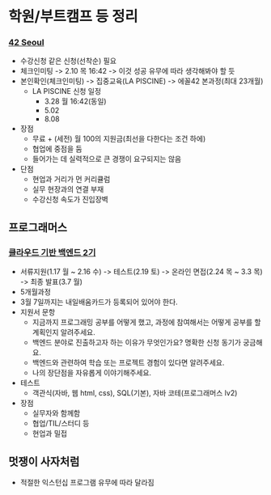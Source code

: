 # 학원/부트캠프 등 정리

### [42 Seoul](https://42seoul.kr/seoul42/main/view)

- 수강신청 같은 신청(선착순) 필요
- 체크인미팅 -> 2.10 목 16:42 -> 이것 성공 유무에 따라 생각해봐야 할 듯
- 본인확인(체크인미팅) -> 집중교육(LA PISCINE) -> 에꼴42 본과정(최대 23개월)
  - LA PISCINE 신청 일정
    - 3.28 월 16:42(동일)
    - 5.02
    - 8.08
- 장점
  - 무료 + (세전) 월 100의 지원금(최선을 다한다는 조건 하에)
  - 협업에 중점을 둠
  - 들어가는 데 실력적으로 큰 경쟁이 요구되지는 않음
- 단점
  - 현업과 거리가 먼 커리큘럼
  - 실무 현장과의 연결 부재
  - 수강신청 속도가 진입장벽



## 프로그래머스

### [클라우드 기반 백엔드 2기](https://programmers.co.kr/learn/courses/13478)

- 서류지원(1.17 월 ~ 2.16 수) -> 테스트(2.19 토) -> 온라인 면접(2.24 목 ~ 3.3 목) -> 최종 발표(3.7 월)
- 5개월과정
- 3월 7일까지는 내일배움카드가 등록되어 있어야 한다.
- 지원서 문항
  - 지금까지 프로그래밍 공부를 어떻게 했고, 과정에 참여해서는 어떻게 공부를 할 계획인지 알려주세요.
  - 백엔드 분야로 진출하고자 하는 이유가 무엇인가요? 명확한 신청 동기가 궁금해요.
  - 백엔드와 관련하여 학습 또는 프로젝트 경험이 있다면 알려주세요.
  - 나의 장단점을 자유롭게 이야기해주세요.
- 테스트
  - 객관식(자바, 웹 html, css), SQL(기본), 자바 코테(프로그래머스 lv2)
- 장점
  - 실무자와 함께함
  - 협업/TIL/스터디 등
  - 현업과 밀접



## 멋쟁이 사자처럼

- 적절한 익스턴십 프로그램 유무에 따라 달라짐